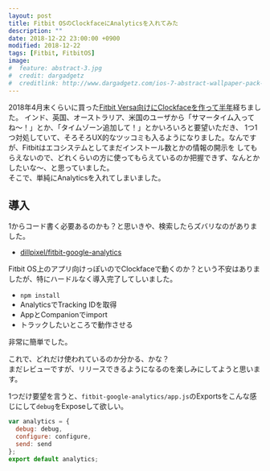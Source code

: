 ```yaml
---
layout: post
title: Fitbit OSのClockfaceにAnalyticsを入れてみた
description: ""
date: 2018-12-22 23:00:00 +0900
modified: 2018-12-22
tags: [Fitbit, FitbitOS]
image:
#  feature: abstract-3.jpg
#  credit: dargadgetz
#  creditlink: http://www.dargadgetz.com/ios-7-abstract-wallpaper-pack-for-iphone-5-and-ipod-touch-retina/
---
```


<div> </div>

2018年4月末くらいに買った[Fitbit Versa向けにClockfaceを作って半年](https://blog.ryoyakawai.com/2018/05/27/fitbit-clockface.html)経ちました。
インド、英国、オーストラリア、米国のユーザから「サマータイム入ってね〜！」とか、「タイムゾーン追加して！」とかいろいろと要望いただき、
1つ1つ対処していて、そろそろUX的なツッコミも入るようになりました。なんですが、Fitbitはエコシステムとしてまだインストール数とかの情報の開示を
してもらえないので、どれくらいの方に使ってもらえているのか把握できず、なんとかしたいな〜、と思っていました。  
そこで、単純にAnalyticsを入れてしまいました。

## 導入
1からコード書く必要あるのかも？と思いきや、検索したらズバリなのがありました。  

- [dillpixel/fitbit-google-analytics](https://github.com/dillpixel/fitbit-google-analytics)  

Fitbit OS上のアプリ向けっぽいのでClockfaceで動くのか？という不安はありましたが、特にハードルなく導入完了してしいました。

- `npm install` 
- AnalyticsでTracking IDを取得
- AppとCompanionでimport
- トラックしたいところで動作させる

非常に簡単でした。

これで、どれだけ使われているのか分かる、かな？  
まだレビューですが、リリースできるようになるのを楽しみにしてようと思います。  

1つだけ要望を言うと、`fitbit-google-analytics/app.js`のExportsをこんな感じにして`debug`をExposeして欲しい。

```javascript
var analytics = {
  debug: debug,
  configure: configure,
  send: send
};
export default analytics;
```
